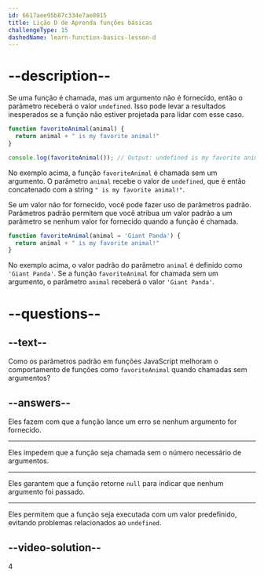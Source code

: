 ```yaml
---
id: 6617aee95b87c334e7ae8015
title: Lição D de Aprenda funções básicas
challengeType: 15
dashedName: learn-function-basics-lesson-d
---
```


# --description--

Se uma função é chamada, mas um argumento não é fornecido, então o parâmetro receberá o valor `undefined`. Isso pode levar a resultados inesperados se a função não estiver projetada para lidar com esse caso.

```js
function favoriteAnimal(animal) {
  return animal + " is my favorite animal!"
}

console.log(favoriteAnimal()); // Output: undefined is my favorite animal!
```

No exemplo acima, a função `favoriteAnimal` é chamada sem um argumento. O parâmetro `animal` recebe o valor de `undefined`, que é então concatenado com a string `" is my favorite animal!"`.

Se um valor não for fornecido, você pode fazer uso de parâmetros padrão. Parâmetros padrão permitem que você atribua um valor padrão a um parâmetro se nenhum valor for fornecido quando a função é chamada.

```js
function favoriteAnimal(animal = 'Giant Panda') {
  return animal + " is my favorite animal!"
}
```

No exemplo acima, o valor padrão do parâmetro `animal` é definido como `'Giant Panda'`. Se a função `favoriteAnimal` for chamada sem um argumento, o parâmetro `animal` receberá o valor `'Giant Panda'`.

# --questions--

## --text--

Como os parâmetros padrão em funções JavaScript melhoram o comportamento de funções como `favoriteAnimal` quando chamadas sem argumentos?

## --answers--

Eles fazem com que a função lance um erro se nenhum argumento for fornecido.

---

Eles impedem que a função seja chamada sem o número necessário de argumentos.

---

Eles garantem que a função retorne `null` para indicar que nenhum argumento foi passado.

---

Eles permitem que a função seja executada com um valor predefinido, evitando problemas relacionados ao `undefined`.

## --video-solution--

4
